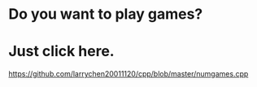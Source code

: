 # Do you want to play games?
# Just click here.
https://github.com/larrychen20011120/cpp/blob/master/numgames.cpp
